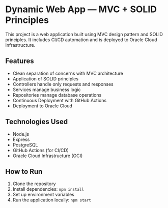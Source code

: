 # Dynamic Web App — MVC + SOLID Principles

This project is a web application built using MVC design pattern and SOLID principles. It includes CI/CD automation and is deployed to Oracle Cloud Infrastructure.

## Features
- Clean separation of concerns with MVC architecture
- Application of SOLID principles
- Controllers handle only requests and responses
- Services manage business logic
- Repositories manage database operations
- Continuous Deployment with GitHub Actions
- Deployment to Oracle Cloud

## Technologies Used
- Node.js
- Express
- PostgreSQL 
- GitHub Actions (for CI/CD)
- Oracle Cloud Infrastructure (OCI)

## How to Run
1. Clone the repository
2. Install dependencies: `npm install`
3. Set up environment variables
4. Run the application locally: `npm start`


